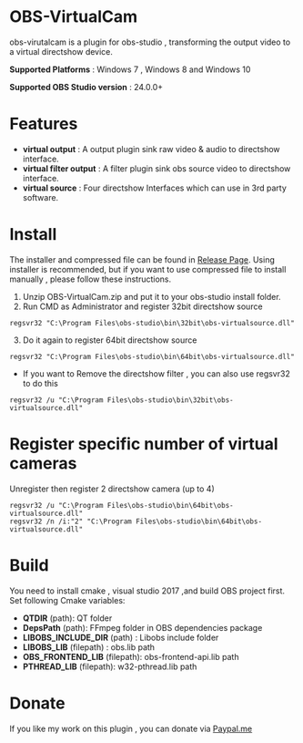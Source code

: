 # OBS-VirtualCam
obs-virutalcam is a plugin for obs-studio , transforming the output video to a virtual directshow device.

**Supported Platforms** : Windows 7 , Windows 8 and Windows 10

**Supported OBS Studio version** : 24.0.0+

# Features
* **virtual output** : A output plugin sink raw video & audio to directshow interface.
* **virtual filter output** : A filter plugin sink obs source video to directshow interface.
* **virtual source** : Four directshow Interfaces which can use in 3rd party software.

# Install
The installer and compressed file can be found in [Release Page](https://github.com/Fenrirthviti/obs-virtual-cam/releases). Using installer is recommended, but if you want to use compressed file to install manually , please follow these instructions.

1. Unzip OBS-VirtualCam.zip and put it to your obs-studio install folder.
2. Run CMD as Administrator and register 32bit directshow source
```
regsvr32 "C:\Program Files\obs-studio\bin\32bit\obs-virtualsource.dll"
```
3. Do it again to register 64bit directshow source
```
regsvr32 "C:\Program Files\obs-studio\bin\64bit\obs-virtualsource.dll"
```
- If you want to Remove the directshow filter , you can also use regsvr32 to do this
```
regsvr32 /u "C:\Program Files\obs-studio\bin\32bit\obs-virtualsource.dll"
```

# Register specific number of virtual cameras
Unregister then register 2 directshow camera (up to 4)
```
regsvr32 /u "C:\Program Files\obs-studio\bin\64bit\obs-virtualsource.dll" 
regsvr32 /n /i:"2" "C:\Program Files\obs-studio\bin\64bit\obs-virtualsource.dll"
```


# Build
You need to install cmake , visual studio 2017 ,and build OBS project first. 
Set following Cmake variables:
- **QTDIR** (path): QT folder
- **DepsPath** (path): FFmpeg folder in OBS dependencies package
- **LIBOBS_INCLUDE_DIR** (path) : Libobs  include folder
- **LIBOBS_LIB** (filepath) : obs.lib path
- **OBS_FRONTEND_LIB** (filepath): obs-frontend-api.lib path
- **PTHREAD_LIB** (filepath): w32-pthread.lib path

# Donate
If you like my work on this plugin , you can donate via [Paypal.me](https://www.paypal.me/obsvirtualcam)

